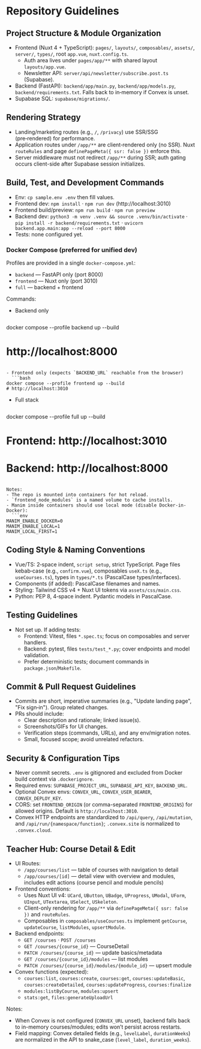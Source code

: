 # Repository Guidelines

## Project Structure & Module Organization
- Frontend (Nuxt 4 + TypeScript): `pages/`, `layouts/`, `composables/`, `assets/`, `server/`, `types/`, root `app.vue`, `nuxt.config.ts`.
  - Auth area lives under `pages/app/**` with shared layout `layouts/app.vue`.
  - Newsletter API: `server/api/newsletter/subscribe.post.ts` (Supabase).
- Backend (FastAPI): `backend/app/main.py`, `backend/app/models.py`, `backend/requirements.txt`. Falls back to in‑memory if Convex is unset.
- Supabase SQL: `supabase/migrations/`.

## Rendering Strategy
- Landing/marketing routes (e.g., `/`, `/privacy`) use SSR/SSG (pre‑rendered) for performance.
- Application routes under `/app/**` are client‑rendered only (no SSR). Nuxt `routeRules` and page `definePageMeta({ ssr: false })` enforce this.
- Server middleware must not redirect `/app/**` during SSR; auth gating occurs client-side after Supabase session initializes.

## Build, Test, and Development Commands
- Env: `cp sample.env .env` then fill values.
- Frontend dev: `npm install` · `npm run dev` (http://localhost:3010)
- Frontend build/preview: `npm run build` · `npm run preview`
- Backend dev: `python3 -m venv .venv && source .venv/bin/activate` · `pip install -r backend/requirements.txt` · `uvicorn backend.app.main:app --reload --port 8000`
- Tests: none configured yet.

### Docker Compose (preferred for unified dev)

Profiles are provided in a single `docker-compose.yml`:

- `backend` — FastAPI only (port 8000)
- `frontend` — Nuxt only (port 3010)
- `full` — backend + frontend

Commands:

- Backend only
  ```bash
docker compose --profile backend up --build
# http://localhost:8000
```

- Frontend only (expects `BACKEND_URL` reachable from the browser)
  ```bash
docker compose --profile frontend up --build
# http://localhost:3010
```

- Full stack
  ```bash
docker compose --profile full up --build
# Frontend: http://localhost:3010
# Backend:  http://localhost:8000
```

Notes:
- The repo is mounted into containers for hot reload.
- `frontend_node_modules` is a named volume to cache installs.
- Manim inside containers should use local mode (disable Docker-in-Docker):
  ```env
MANIM_ENABLE_DOCKER=0
MANIM_ENABLE_LOCAL=1
MANIM_LOCAL_FIRST=1
```

## Coding Style & Naming Conventions
- Vue/TS: 2‑space indent, `script setup`, strict TypeScript. Page files kebab‑case (e.g., `confirm.vue`), composables `useX.ts` (e.g., `useCourses.ts`), types in `types/*.ts` (PascalCase types/interfaces).
- Components (if added): PascalCase filenames and names.
- Styling: Tailwind CSS v4 + Nuxt UI tokens via `assets/css/main.css`.
- Python: PEP 8, 4‑space indent. Pydantic models in PascalCase.

## Testing Guidelines
- Not set up. If adding tests:
  - Frontend: Vitest, files `*.spec.ts`; focus on composables and server handlers.
  - Backend: pytest, files `tests/test_*.py`; cover endpoints and model validation.
  - Prefer deterministic tests; document commands in `package.json`/`Makefile`.

## Commit & Pull Request Guidelines
- Commits are short, imperative summaries (e.g., "Update landing page", "Fix sign‑in"). Group related changes.
- PRs should include:
  - Clear description and rationale; linked issue(s).
  - Screenshots/GIFs for UI changes.
  - Verification steps (commands, URLs), and any env/migration notes.
  - Small, focused scope; avoid unrelated refactors.

## Security & Configuration Tips
- Never commit secrets. `.env` is gitignored and excluded from Docker build context via `.dockerignore`.
- Required envs: `SUPABASE_PROJECT_URL`, `SUPABASE_API_KEY`, `BACKEND_URL`.
- Optional Convex envs: `CONVEX_URL`, `CONVEX_USER_BEARER`, `CONVEX_DEPLOY_KEY`.
- CORS: set `FRONTEND_ORIGIN` (or comma-separated `FRONTEND_ORIGINS`) for allowed origins. Default is `http://localhost:3010`.
- Convex HTTP endpoints are standardized to `/api/query`, `/api/mutation`, and `/api/run/{namespace/function}`; `.convex.site` is normalized to `.convex.cloud`.

## Teacher Hub: Course Detail & Edit

- UI Routes:
  - `/app/courses/list` — table of courses with navigation to detail
  - `/app/courses/[id]` — detail view with overview and modules, includes edit actions (course pencil and module pencils)
- Frontend conventions:
  - Uses Nuxt UI v4: `UCard`, `UButton`, `UBadge`, `UProgress`, `UModal`, `UForm`, `UInput`, `UTextarea`, `USelect`, `USkeleton`.
  - Client-only rendering for `/app/**` via `definePageMeta({ ssr: false })` and `routeRules`.
  - Composables in `composables/useCourses.ts` implement `getCourse`, `updateCourse`, `listModules`, `upsertModule`.
- Backend endpoints:
  - `GET /courses` · `POST /courses`
  - `GET /courses/{course_id}` — CourseDetail
  - `PATCH /courses/{course_id}` — update basics/metadata
  - `GET /courses/{course_id}/modules` — list modules
  - `PATCH /courses/{course_id}/modules/{module_id}` — upsert module
- Convex functions (expected):
  - `courses:list`, `courses:create`, `courses:get`, `courses:updateBasic`, `courses:createDetailed`, `courses:updateProgress`, `courses:finalize`
  - `modules:listByCourse`, `modules:upsert`
  - `stats:get`, `files:generateUploadUrl`

Notes:
- When Convex is not configured (`CONVEX_URL` unset), backend falls back to in-memory courses/modules; edits won’t persist across restarts.
- Field mapping: Convex detailed fields (e.g., `levelLabel`, `durationWeeks`) are normalized in the API to snake_case (`level_label`, `duration_weeks`).
